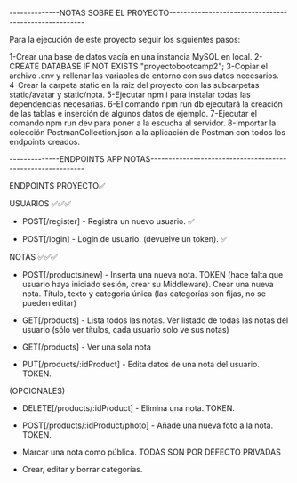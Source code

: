 --------------NOTAS SOBRE EL PROYECTO------------------------------------------------------

Para la ejecución de este proyecto seguir los siguientes pasos:

1-Crear una base de datos vacía en una instancia MySQL en local.
2-CREATE DATABASE IF NOT EXISTS "proyectobootcamp2";
3-Copiar el archivo .env y rellenar las variables de entorno con sus datos necesarios.
4-Crear la carpeta static en la raiz del proyecto con las subcarpetas static/avatar y static/nota.
5-Ejecutar npm i para instalar todas las dependencias necesarias.
6-El comando npm run db ejecutará la creación de las tablas e inserción de algunos datos de ejemplo.
7-Ejecutar el comando npm run dev para poner a la escucha al servidor.
8-Importar la colección PostmanCollection.json a la aplicación de Postman con todos los endpoints creados.

--------------ENDPOINTS APP NOTAS-----------------------------------------------------------

ENDPOINTS PROYECTO✅

USUARIOS ✅✅✅


* POST[/register] - Registra un nuevo usuario. ✅

* POST[/login] - Login de usuario. (devuelve un token). ✅


NOTAS ✅✅✅


* POST[/products/new] - Inserta una nueva nota. TOKEN (hace falta que usuario haya iniciado sesión, crear su Middleware). Crear una nueva nota. Título, texto y categoria única (las categorías son fijas, no se pueden editar) 

* GET[/products] - Lista todos las notas. Ver listado de todas las notas del usuario (sólo ver títulos, cada usuario solo ve sus notas) 

* GET[/products] - Ver una sola nota 

* PUT[/products/:idProduct] - Edita datos de una nota del usuario. TOKEN. 

(OPCIONALES)

* DELETE[/products/:idProduct] - Elimina una nota. TOKEN. 

* POST[/products/:idProduct/photo] - Añade una nueva foto a la nota. TOKEN. 

* Marcar una nota como pública. TODAS SON POR DEFECTO PRIVADAS

* Crear, editar y borrar categorías.
